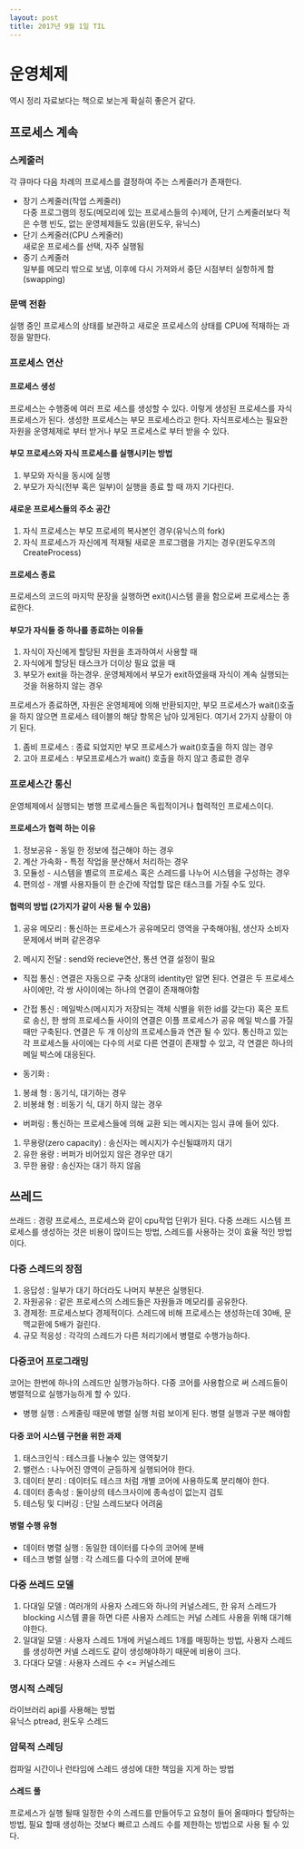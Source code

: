 ```yaml
---
layout: post
title: 2017년 9월 1일 TIL
---
```


# 운영체제
역시 정리 자료보다는 책으로 보는게 확실히 좋은거 같다.

## 프로세스 계속

### 스케줄러
각 큐마다 다음 차례의 프로세스를 결정하여 주는 스케줄러가 존재한다.
- 장기 스케줄러(작업 스케줄러)  
다중 프로그램의 정도(메모리에 있는 프로세스들의 수)제어, 단기 스케줄러보다 적은 수행 빈도, 없는 운영체제들도 있음(윈도우, 유닉스)
- 단기 스케줄러(CPU 스케줄러)  
새로운 프로세스를 선택, 자주 실행됨
- 중기 스케줄러  
일부를 메모리 밖으로 보냄, 이후에 다시 가져와서 중단 시점부터 실항하게 함(swapping)

### 문맥 전환
실행 중인 프로세스의 상태를 보관하고 새로운 프로세스의 상태를 CPU에 적재하는 과정을 말한다. 

### 프로세스 연산
#### 프로세스 생성 
프로세스는 수행중에 여러 프로 세스를 생성할 수 있다. 이렇게 생성된 프로세스를 자식 프로세스가 된다. 생성한 프로세스는 부모 프로세스라고 한다. 자식프로세스는 필요한 자원을 운영체제로 부터 받거나 부모 프로세스로 부터 받을 수 있다.   

#### 부모 프로세스와 자식 프로세스를 실행시키는 방법
1. 부모와 자식을 동시에 실행 
2. 부모가 자식(전부 혹은 일부)이 실행을 종료 할 때 까지 기다린다.

#### 새로운 프로세스들의 주소 공간 
1. 자식 프로세스는 부모 프로세의 복사본인 경우(유닉스의 fork) 
2. 자식 프로세스가 자신에게 적재될 새로운 프로그램을 가지는 경우(윈도우즈의 CreateProcess) 

#### 프로세스 종료
프로세스의 코드의 마지막 문장을 실행하면 exit()시스템 콜을 함으로써 프로세스는 종료한다.

#### 부모가 자식들 중 하나를 종료하는 이유들
1. 자식이 자신에게 할당된 자원을 초과하여서 사용할 때
2. 자식에게 할당된 태스크가 더이상 필요 없을 때
3. 부모가 exit을 하는경우. 운영체제에서 부모가 exit하였을때 자식이 계속 실행되는 것을 허용하지 않는 경우

프로세스가 종료하면, 자원은 운영체제에 의해 반환되지만, 부모 프로세스가 wait()호출을 하지 않으면 프로세스 테이블의 해당 항목은 남아 있게된다. 여기서 2가지 상황이 야기 된다.
1. 좀비 프로세스 : 종료 되었지만 부모 프로세스가 wait()호출을 하지 않는 경우 
2. 고아 프로세스 : 부모프로세스가 wait() 호출을 하지 않고 종료한 경우

### 프로세스간 통신 
운영체제에서 실행되는 병행 프로세스들은 독립적이거나 협력적인 프로세스이다.

#### 프로세스가 협력 하는 이유 
1. 정보공유 - 동일 한 정보에 접근해야 하는 경우 
2. 계산 가속화 - 특정 작업을 분산해서 처리하는 경우 
3. 모듈성 - 시스템을 별로의 프로세스 혹은 스레드를 나누어 시스템을 구성하는 경우 
4. 편의성 - 개별 사용자들이 한 순간에 작업할 많은 태스크를 가질 수도 있다.

#### 협력의 방법 (2가지가 같이 사용 될 수 있음)
1. 공유 메모리 : 통신하는 프로세스가 공유메모리 영역을 구축해야됨, 생산자 소비자 문제에서 버퍼 같은경우 

2. 메시지 전달 : send와 recieve연산, 통션 연결 설정이 필요
- 직접 통신 : 연결은 자동으로 구축 상대의 identity만 알면 된다. 연결은 두 프로세스 사이에만, 각 쌍 사이이에는 하나의 연결이 존재해야함

- 간접 통신 : 메일박스(메시지가 저장되는 객체 식별을 위한 id를 갖는다) 혹은 포트로 송신, 한 쌍의 프로세스들 사이의 연결은 이플 프로세스가 공유 메일 박스를 가질 때만 구축된다. 연결은 두 개 이상의 프로세스들과 연관 될 수 있다. 통신하고 있는 각 프로세스들 사이에는 다수의 서로 다른 연결이 존재할 수 있고, 각 연결은 하나의 메일 박스에 대응된다.

- 동기화 :
1. 봉쇄 형 : 동기식, 대기하는 경우 
2. 비봉쇄 형 :  비동기 식, 대기 하지 않는 경우 

- 버퍼링 : 통신하는 프로세스들에 의해 교환 되는 메시지는 임시 큐에 들어 있다.  
1. 무용량(zero capacity) : 송신자는 메시지가 수신될떄까지 대기
2. 유한 용량 : 버퍼가 비어있지 않은 경우만 대기 
3. 무한 용량 : 송신자는 대기 하지 않음


## 쓰레드
쓰래드 : 경량 프로세스, 프로세스와 같이 cpu작업 단위가 된다.
다중 쓰래드 시스템
프로세스를 생성하는 것은 비용이 많이드는 방법, 스레드를 사용하는 것이 효율 적인 방법이다. 

### 다중 스레드의 장점
1. 응답성 : 일부가 대기 하더라도 나머지 부분은 실행된다.
2. 자원공유 : 같은 프로세스의 스레드들은 자원들과 메모리를 공유한다.
3. 경제정: 프로세스보다 경제적이다. 스레드에 비해 프로세스는 생성하는데 30배, 문맥교환에 5배가 걸린다.
4. 규모 적응성 : 각각의 스레드가 다른 처리기에서 병렬로 수행가능하다.

### 다중코어 프로그래밍 
코어는 한번에 하나의 스레드만 실행가능하다. 다중 코어를 사용함으로 써 스레드들이 병렬적으로 실행가능하게 할 수 있다.  
 - 병행 실행 : 스케줄링 때문에 병렬 실행 처럼 보이게 된다. 병렬 실행과 구분 해야함 

#### 다중 코어 시스템 구현을 위한 과제 
1. 태스크인식 : 테스크를 나눌수 있는 영역찾기 
2. 밸런스 : 나누어진 영역이 균등하게 실행되어야 한다.
3. 데이터 분리 : 데이터도 테스크 처럼 개별 코어에 사용하도록 분리해야 한다.
4. 데이터 종속성 : 둘이상의 테스크사이에 종속성이 없는지 검토 
5. 테스팅 및 디버깅 : 단일 스레드보다 어려움

#### 병렬 수행 유형 
- 데이터 병렬 실행 : 동일한 데이터를 다수의 코어에 분배
- 테스크 병렬 실행 : 각 스레드를 다수의 코어에 분배 

### 다중 쓰레드 모델 
1. 다대일 모델 :
여러개의 사용자 스레드와 하나의 커널스레드, 한 유저 스레드가 blocking 시스템 콜을 하면 다른 사용자 스레드는 커널 스레드 사용을 위해 대기해야한다. 
2. 일대일 모델 : 사용자 스레드 1개에 커널스레드 1개를 매핑하는 방법, 사용자 스레드를 생성하면 커넬 스레드도 같이 생성해야하기 때문에 비용이 크다.
3. 다대다 모델 : 사용자 스레드 수 <= 커널스레드

### 명시적 스레딩
라이브러리 api를 사용해는 방법    
유닉스 ptread, 윈도우 스레드

### 암묵적 스레딩 
컴파일 시간이나 런타임에 스레드 생성에 대한 책임을 지게 하는 방법 

#### 스레드 풀 
프로세스가 실행 될때 일정한 수의 스레드를 만들어두고 요청이 들어 올때마다 할당하는 방법, 필요 할때 생성하는 것보다 빠르고 스레드 수를 제한하는 방법으로 사용 될 수 있다.


